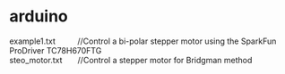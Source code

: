 # arduino

example1.txt    &nbsp;&nbsp;&nbsp;&nbsp;&nbsp;&nbsp;&nbsp;&nbsp;  //Control a bi-polar stepper motor using the SparkFun ProDriver TC78H670FTG  </br>
steo_motor.txt  &nbsp;&nbsp;&nbsp;&nbsp;&nbsp;  //Control a stepper motor for Bridgman method  </br>

